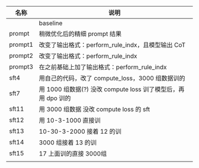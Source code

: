 | 名称    | 说明                                              |
| ------- | ------------------------------------------------- |
|         | baseline                                          |
| prompt  | 稍微优化后的精细 prompt 结果                      |
| prompt1 | 改变了输出格式：perform_rule_indx，且模型输出 CoT |
| prompt2 | 改变了输出格式：perform_rule_indx                 |
| prompt3 | 在之前基础上加了输出格式：perform_rule_indx       |
| sft4    | 用自己的代码，改了 compute_loss，3000 组数据训的  |
| sft7    | 用 1000 组数据(?) 没改 compute loss 训了模型后，再用 dpo 训的       |
| sft11   | 用 3000 组数据 没改 compute loss 的 sft             |
| sft12   | 用 10-3-1000 直接训                                |
| sft13   |    10-30-3-2000 接着 12 的训                       |
| sft14   |    3000 组接着 13 的训                             |
| sft15   |    17 上面训的直接 3000组                          |
|         |                                                   |


